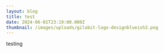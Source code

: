 ```yaml
---
layout: blog
title: test
date: 2024-06-01T23:19:00.000Z
thumbnail: /images/uploads/gilabit-logo-designblueish2.png
---
```

testing
